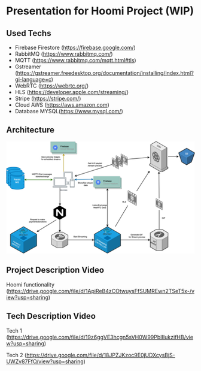 # Presentation for Hoomi Project (WIP)
## Used Techs
* Firebase Firestore (https://firebase.google.com/)
* RabbitMQ (https://www.rabbitmq.com/)
* MQTT (https://www.rabbitmq.com/mqtt.html#tls)
* Gstreamer (https://gstreamer.freedesktop.org/documentation/installing/index.html?gi-language=c)
* WebRTC (https://webrtc.org/)
* HLS (https://developer.apple.com/streaming/)
* Stripe (https://stripe.com/)
* Cloud AWS (https://aws.amazon.com)
* Database MYSQL(https://www.mysql.com/)

## Architecture
![](Hoomi-Arch.png)
## Project Description Video
Hoomi functionality (https://drive.google.com/file/d/1ApiReB4zCOtwuysFfSUMREwn2TSeT5x-/view?usp=sharing)
## Tech Description Video
Tech 1 (https://drive.google.com/file/d/19z6ggVE3hcgn5sVH0W99PbIIIukzifHB/view?usp=sharing)

Tech 2 (https://drive.google.com/file/d/18JPZJKzoc9E0jUDXcysBjS-UWZv87FfO/view?usp=sharing)
